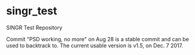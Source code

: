 # singr_test
SINGR Test Repository


Commit "PSD working, no more" on Aug 28 is a stable commit and can be used to backtrack to. The current usable version is v1.5, on Dec. 7 2017.